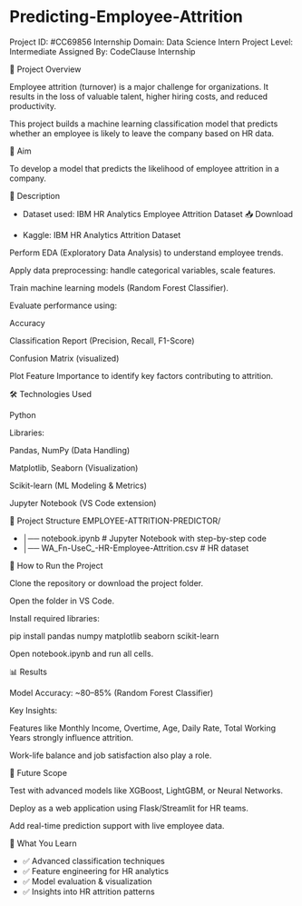 # Predicting-Employee-Attrition


Project ID: #CC69856
Internship Domain: Data Science Intern
Project Level: Intermediate
Assigned By: CodeClause Internship

📌 Project Overview

Employee attrition (turnover) is a major challenge for organizations. It results in the loss of valuable talent, higher hiring costs, and reduced productivity.

This project builds a machine learning classification model that predicts whether an employee is likely to leave the company based on HR data.

🎯 Aim

To develop a model that predicts the likelihood of employee attrition in a company.

📖 Description

 - Dataset used: IBM HR Analytics Employee Attrition Dataset
   📥 Download

- Kaggle: IBM HR Analytics Attrition Dataset

Perform EDA (Exploratory Data Analysis) to understand employee trends.

Apply data preprocessing: handle categorical variables, scale features.

Train machine learning models (Random Forest Classifier).

Evaluate performance using:

Accuracy

Classification Report (Precision, Recall, F1-Score)

Confusion Matrix (visualized)

Plot Feature Importance to identify key factors contributing to attrition.

🛠️ Technologies Used

Python

Libraries:

Pandas, NumPy (Data Handling)

Matplotlib, Seaborn (Visualization)

Scikit-learn (ML Modeling & Metrics)

Jupyter Notebook (VS Code extension)

📂 Project Structure
EMPLOYEE-ATTRITION-PREDICTOR/
- │── notebook.ipynb                # Jupyter Notebook with step-by-step code
- │── WA_Fn-UseC_-HR-Employee-Attrition.csv  # HR dataset

🚀 How to Run the Project

Clone the repository or download the project folder.

Open the folder in VS Code.

Install required libraries:

pip install pandas numpy matplotlib seaborn scikit-learn


Open notebook.ipynb and run all cells.

📊 Results

Model Accuracy: ~80–85% (Random Forest Classifier)

Key Insights:

Features like Monthly Income, Overtime, Age, Daily Rate, Total Working Years strongly influence attrition.

Work-life balance and job satisfaction also play a role.

🔮 Future Scope

Test with advanced models like XGBoost, LightGBM, or Neural Networks.

Deploy as a web application using Flask/Streamlit for HR teams.

Add real-time prediction support with live employee data.

📌 What You Learn

- ✅ Advanced classification techniques
- ✅ Feature engineering for HR analytics
- ✅ Model evaluation & visualization
- ✅ Insights into HR attrition patterns
